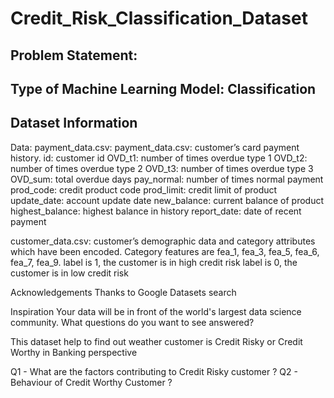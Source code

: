 # Credit_Risk_Classification_Dataset

## Problem Statement:

## Type of Machine Learning Model: Classification

## Dataset Information

Data:
payment_data.csv:
payment_data.csv: customer’s card payment history.
id: customer id
OVD_t1: number of times overdue type 1
OVD_t2: number of times overdue type 2
OVD_t3: number of times overdue type 3
OVD_sum: total overdue days
pay_normal: number of times normal payment
prod_code: credit product code
prod_limit: credit limit of product
update_date: account update date
new_balance: current balance of product
highest_balance: highest balance in history
report_date: date of recent payment

customer_data.csv:
customer’s demographic data and category attributes which have been encoded.
Category features are fea_1, fea_3, fea_5, fea_6, fea_7, fea_9.
label is 1, the customer is in high credit risk
label is 0, the customer is in low credit risk

Acknowledgements
Thanks to Google Datasets search

Inspiration
Your data will be in front of the world's largest data science community. What questions do you want to see answered?

This dataset help to find out weather customer is Credit Risky or Credit Worthy in Banking perspective

Q1 - What are the factors contributing to Credit Risky customer ?
Q2 - Behaviour of Credit Worthy Customer ?


